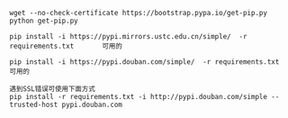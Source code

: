     wget --no-check-certificate https://bootstrap.pypa.io/get-pip.py
    python get-pip.py

    pip install -i https://pypi.mirrors.ustc.edu.cn/simple/  -r requirements.txt       可用的

    pip install -i https://pypi.douban.com/simple/  -r requirements.txt       可用的

    遇到SSL错误可使用下面方式
    pip install -r requirements.txt -i http://pypi.douban.com/simple --trusted-host pypi.douban.com 
